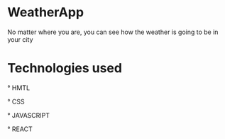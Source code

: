 # WeatherApp

No matter where you are, you can see how the weather is going to be in your city

# Technologies used

° HMTL

° CSS

° JAVASCRIPT

° REACT
